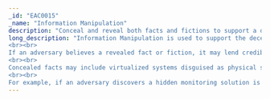 ```yaml
---
_id: "EAC0015"
_name: "Information Manipulation"
description: "Conceal and reveal both facts and fictions to support a deception story"
long_description: "Information Manipulation is used to support the deception story. Revealed facts and fictions can be used to adjust the adversary’s trust in the environment. Concealed facts and fiction can be used to adjust the adversary’s sense of uncertainty towards the environment. Revealed facts may include OS type and version, geographic location, hardware type and version, accounts, credentials, etc. Revealed fictions may include the content of decoy files, emails, messages, etc. Revealed facts and fictions may or may not be believed by the adversary.
<br><br>
If an adversary believes a revealed fact or fiction, it may lend credibility to the environment or encourage a specific action. If an adversary is suspicious or does not believe a revealed fact or fiction, it may erode adversary trust in the environment. For example, if the adversary discovers that a collection of legitimate passwords all contain the phrase \"honeytoken\" or \"canarytoken\" they may lose trust in the legitimacy of the environment, even if the credentials are real and valid in the enterprise network. Conversely, if the adversary checks the timestamps on various files on the target and finds timestamps going back multiple years, they may trust that the environment is legitimate even if, in reality, the files are new and the timestamps were falsified. In this way, revealed facts and fictions can be used to adjust the adversary's trust in the environment in ways that support the defender's goals. 
<br><br>
Concealed facts may include virtualized systems disguised as physical systems, monitoring software, or collection efforts. Concealed fictions may include an encrypted, interestingly named, decoy file or a partially deleted email thread referencing high value, but decoy, assets. Concealed facts and fictions may or may not be discovered by the adversary. If the adversary discovers a concealed fact or fiction, it may increase the ambiguity of the environment and affect the adversary's sense of uncertainty. 
<br><br>
For example, if an adversary discovers a hidden monitoring solution is deployed, they may feel less comfortable engaging with that specific target. Conversely, if the defender deploys a hidden monitoring solution with an intentional blind spot that the adversary discovers, the adversary may feel a decrease in ambiguity and take additional actions believing that they will be undetected. In this way, concealed facts and fictions can be used to adjust the ambiguity and affect the adversary's sense of uncertainty in ways that support the defender's goals."
---
```


